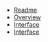 - [Readme](README.md)
- [Overview](docs/overview.md)
- [Interface](src/task.jl)
- [Interface](docs/interface.md)